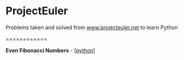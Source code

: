 ProjectEuler
============

Problems taken and solved from www.projecteuler.net to learn Python 

============

**Even Fibonacci Numbers** - [[python]](https://github.com/edeng/ProjectEuler/blob/master/even_fibonacci_numbers.py)
